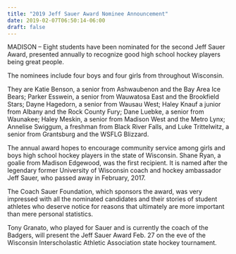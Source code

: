 ```yaml
---
title: "2019 Jeff Sauer Award Nominee Announcement"
date: 2019-02-07T06:50:14-06:00
draft: false
---
```


MADISON – Eight students have been nominated for the second Jeff 
Sauer Award, presented annually to recognize good high school hockey players 
being great people.

The nominees include four boys and four girls from throughout Wisconsin.

They are Katie Benson, a senior from Ashwaubenon and the Bay Area Ice Bears; 
Parker Esswein, a senior from Wauwatosa East and the Brookfield Stars; Dayne 
Hagedorn, a senior from Wausau West; Haley Knauf a junior from Albany and the 
Rock County Fury; Dane Luebke, a senior from Waunakee; Haley Meskin, a senior 
from Madison West and the Metro Lynx; Annelise Swiggum, a freshman from Black 
River Falls, and Luke Trittelwitz, a senior from Grantsburg and the WSFLG 
Blizzard.

The annual award hopes to encourage community service among girls and boys 
high school hockey players in the state of Wisconsin. Shane Ryan, a goalie from 
Madison Edgewood, was the first recipient. It is named after the legendary 
former University of Wisconsin coach and hockey ambassador Jeff Sauer, who 
passed away in February, 2017.

The Coach Sauer Foundation, which sponsors the award, was very impressed with 
all the nominated candidates and their stories of student athletes who deserve 
notice for reasons that ultimately are more important than mere personal 
statistics.

Tony Granato, who played for Sauer and is currently the coach of the Badgers, 
will present the Jeff Sauer Award Feb. 27 on the eve of the Wisconsin 
Interscholastic Athletic Association state hockey tournament.
